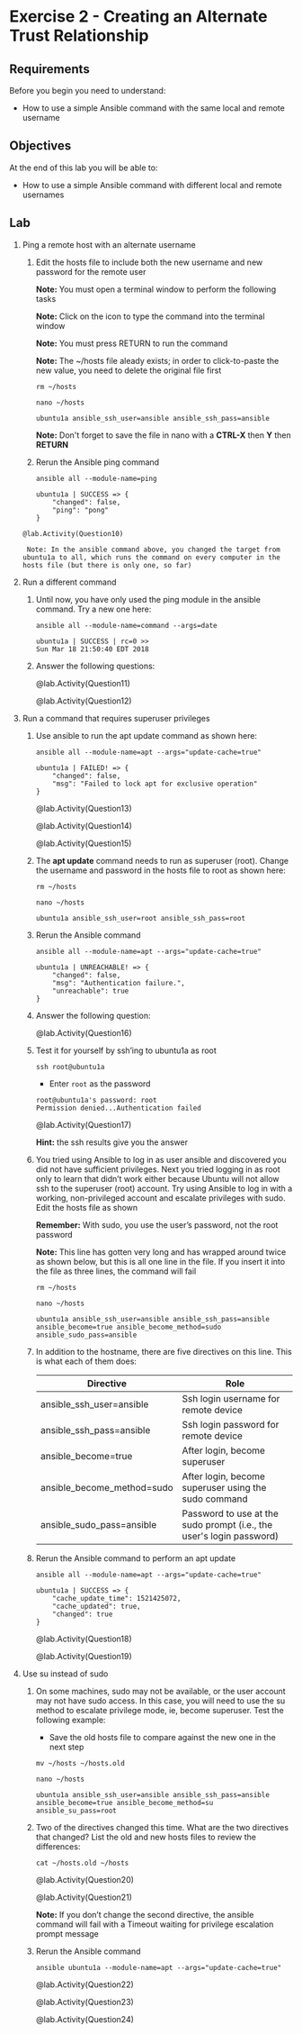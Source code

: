 # Exercise 2 - Creating an Alternate Trust Relationship

## Requirements

Before you begin you need to understand:

- How to use a simple Ansible command with the same local and remote username

## Objectives

At the end of this lab you will be able to:

- How to use a simple Ansible command with different local and remote usernames

## Lab

1. Ping a remote host with an alternate username

    1. Edit the hosts file to include both the new username and new password for the remote user

        **Note:** You must open a terminal window to perform the following tasks

        **Note:** Click on the icon to type the command into the terminal window
        
        **Note:** You must press RETURN to run the command

        **Note:** The ~/hosts file aleady exists; in order to click-to-paste the new value, you need to delete the original file first

        `rm ~/hosts`
        
        `nano ~/hosts`

        ```-linenums
        ubuntu1a ansible_ssh_user=ansible ansible_ssh_pass=ansible
        ```

        **Note:** Don't forget to save the file in nano with a **CTRL-X** then **Y** then **RETURN**

    1.	Rerun the Ansible ping command

        `ansible all --module-name=ping`

        ```-nocopy
        ubuntu1a | SUCCESS => {
            "changed": false, 
            "ping": "pong" 
        }
        ```

       @lab.Activity(Question10) 

        Note: In the ansible command above, you changed the target from ubuntu1a to all, which runs the command on every computer in the hosts file (but there is only one, so far)

1. Run a different command

    1. Until now, you have only used the ping module in the ansible command.   Try a new one here:

        `ansible all --module-name=command --args=date`

        ```-nocopy
        ubuntu1a | SUCCESS | rc=0 >>
        Sun Mar 18 21:50:40 EDT 2018
        ```

    1. Answer the following questions:

        @lab.Activity(Question11)

        @lab.Activity(Question12)

1. Run a command that requires superuser privileges

    1. Use ansible to run the apt update command as shown here:

        `ansible all --module-name=apt --args="update-cache=true"`

        ```-nocopy
        ubuntu1a | FAILED! => {
            "changed": false,  
            "msg": "Failed to lock apt for exclusive operation" 
        }
        ```

        @lab.Activity(Question13)

        @lab.Activity(Question14)

        @lab.Activity(Question15)

    1. The **apt update** command needs to run as superuser (root). Change the username and password in the hosts file to root as shown here:

        `rm ~/hosts`
        
        `nano ~/hosts`

        ```-linenums
        ubuntu1a ansible_ssh_user=root ansible_ssh_pass=root
        ```

    1. Rerun the Ansible command

        `ansible all --module-name=apt --args="update-cache=true"`

        ```-nocopy
        ubuntu1a | UNREACHABLE! => {
            "changed": false,  
            "msg": "Authentication failure.",  
            "unreachable": true 
        }
        ```

    1.	Answer the following question:

        @lab.Activity(Question16)

    1. Test it for yourself by ssh’ing to ubuntu1a as root

        `ssh root@ubuntu1a`

        - Enter `root` as the password

        ```-nocopy
        root@ubuntu1a's password: root
        Permission denied...Authentication failed
        ```

        @lab.Activity(Question17)

        **Hint:** the ssh results give you the answer

    1. You tried using Ansible to log in as user ansible and discovered you did not have sufficient privileges.  Next you tried logging in as root only to learn that didn’t work either because Ubuntu will not allow ssh to the superuser (root) account.  Try using Ansible to log in with a working, non-privileged account and escalate privileges with sudo.  Edit the hosts file as shown

        **Remember:** With sudo, you use the user’s password, not the root password 

        **Note:** This line has gotten very long and has wrapped around twice as shown below, but this is all one line in the file. If you insert it into the file as three lines, the command will fail

        `rm ~/hosts`
        
        `nano ~/hosts`
        
        ```-linenums
        ubuntu1a ansible_ssh_user=ansible ansible_ssh_pass=ansible ansible_become=true ansible_become_method=sudo ansible_sudo_pass=ansible
        ```

    1. In addition to the hostname, there are five directives on this line. This is what each of them does:

        Directive                  | Role
        ---------------------------|---------------------------------------------------------------------
        ansible_ssh_user=ansible   | Ssh login username for remote device
        ansible_ssh_pass=ansible   | Ssh login password for remote device
        ansible_become=true        | After login, become superuser
        ansible_become_method=sudo | After login, become superuser using the sudo command
        ansible_sudo_pass=ansible  | Password to use at the sudo prompt (i.e., the user's login password)

    1. Rerun the Ansible command to perform an apt update

        `ansible all --module-name=apt --args="update-cache=true"`

        ```-nocopy
        ubuntu1a | SUCCESS => {
            "cache_update_time": 1521425072,  
            "cache_updated": true,  
            "changed": true 
        }
        ```

        @lab.Activity(Question18)

        @lab.Activity(Question19)

1. Use su instead of sudo

    1. On some machines, sudo may not be available, or the user account may not have sudo access.  In this case, you will need to use the su method to escalate privilege mode, ie, become superuser.  Test the following example:

        - Save the old hosts file to compare against the new one in the next step
        
        `mv ~/hosts ~/hosts.old`
        
        `nano ~/hosts`
        
        ```-linenums
        ubuntu1a ansible_ssh_user=ansible ansible_ssh_pass=ansible ansible_become=true ansible_become_method=su ansible_su_pass=root
        ```

    1. Two of the directives changed this time.  What are the two directives that changed?  List the old and new hosts files to review the differences:

        `cat ~/hosts.old ~/hosts`

        @lab.Activity(Question20)

        @lab.Activity(Question21)

        **Note:** If you don’t change the second directive, the ansible command will fail with a Timeout waiting for privilege escalation prompt message

    1. Rerun the Ansible command

        `ansible ubuntu1a --module-name=apt --args="update-cache=true"`

        @lab.Activity(Question22)

        @lab.Activity(Question23)

        @lab.Activity(Question24)
